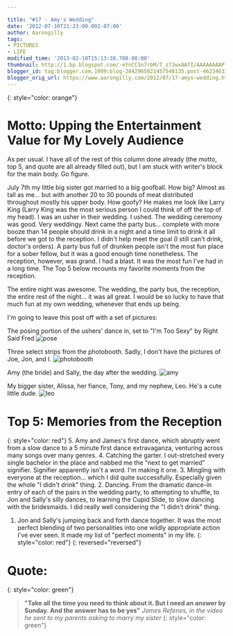 ```yaml
---

title: "#17 - Amy's Wedding"
date: '2012-07-10T21:23:00.002-07:00'
author: Aarongilly
tags:
- PICTURES
- LIFE
modified_time: '2013-02-10T15:13:38.708-08:00'
thumbnail: http://1.bp.blogspot.com/-eYnCC1n7rbM/T_z7JwxAAfI/AAAAAAAAP-U/BuTRyjHFYUg/s72-c/AmyWedding.jpg
blogger_id: tag:blogger.com,1999:blog-2842965021457548135.post-4623463334046220807
blogger_orig_url: https://www.aarongilly.com/2012/07/17-amys-wedding.html
---
```


{: style="color: orange"}
# Motto: Upping the Entertainment Value for My Lovely Audience

As per usual. I have all of the rest of this column done already (the motto, top 5, and quote are all already filled out), but I am stuck with writer's block for the main body. Go figure.

July 7th my little big sister got married to a big goofball. How big? Almost as tall as me... but with another 20 to 30 pounds of meat distributed throughout mostly his upper body. How goofy? He makes me look like Larry King (Larry King was the most serious person I could think of off the top of my head). I was an usher in their wedding. I ushed. The wedding ceremony was good. Very weddingy. Next came the party bus... complete with more booze than 14 people should drink in a night and a time limit to drink it all before we got to the reception. I didn't help meet the goal (I still can't drink, doctor's orders). A party bus full of drunken people isn't the most fun place for a sober fellow, but it was a good enough time nonetheless. The reception, however, was grand. I had a blast. It was the most fun I've had in a long time. The Top 5 below recounts my favorite moments from the reception.

The entire night was awesome. The wedding, the party bus, the reception, the entire rest of the night... it was all great. I would be so lucky to have that much fun at my own wedding, whenever that ends up being. 

I'm going to leave this post off with a set of pictures: 

The posing portion of the ushers' dance in, set to "I'm Too Sexy" by Right Said Fred
![pose](https://lh3.googleusercontent.com/pw/ACtC-3dwuLQw4sdnq2-W69QLyask7W0tOwLoXA1RNFSauUyti2S6UPKUvY3SGhWdsKwAAW1TBWUHMoCbnZ94HP8IyR7REXQX5myPRBTGrzDZr02Pcm5PxlB-xCTLJCRhgf2dJvZK3DDevxRjJkOMHcrZiDHKaw=w400-h267-no?authuser=0)

Three select strips from the photobooth. Sadly, I don't have the pictures of Joe, Jon, and I.
![photobooth](https://lh3.googleusercontent.com/pw/ACtC-3dvioO10ujdyqPiuNDfAD8zi5Z8ZGu2lBVtRKfsiY4FtrXnAZ1AlEb6C0p-OG8I65tcvkofaKyK25kCqKOXkEaYYozHWe0FFgZF65i_9ZXTBSuX7y8V0Bfrg0wg3NLBWbw8kFsZIlGP0HPxGHjlXWh4Ig=w400-h300-no?authuser=0)

Amy (the bride) and Sally, the day after the wedding.
![amy](https://lh3.googleusercontent.com/pw/ACtC-3ctTI7VmKr-Ji62GovFeObbm8BBret-W76-J3WbPNgc6CulBq8owDmZKtPfBBEWJ_1SloC5pCJLK9MynXUKyb7d0uEEJLzjAb2m2CFV82XkBBrNnxGt4TJ130gVT5cv9ewZ8LnezReNRQBp1Jitu26jHw=w300-h400-no?authuser=0)

My bigger sister, Alissa, her fiance, Tony, and my nephew, Leo. He's a cute little dude.
![leo](https://lh3.googleusercontent.com/pw/ACtC-3fCB-FZ4iidCXHfzCwIkeoWJ_Zoi9WHQ6Mtcdc2bL7996t9cONyMtNoXWTC8NAizxdVHwr8GXl7p3P7Z5UpxbJ41uBVdskWnGBvqwrPUIK0Gcdl8o4To6p8gk-2DphcJJ7i2LBVRELp2R2ZmL8crxG6Yw=w300-h400-no?authuser=0)

# Top 5: Memories from the Reception
{: style="color: red"}
5. Amy and James's first dance, which abruptly went from a slow dance to a 5 minute first dance extravaganza, venturing across many songs over many genres. 
4. Catching the garter. I out-stretched every single bachelor in the place and nabbed me the "next to get married" signifier. Signifier apparently isn't a word. I'm making it one.
3. Mingling with everyone at the reception... which I did quite successfully. Especially given the whole "I didn't drink" thing.
2. Dancing. From the dramatic dance-in entry of each of the pairs in the wedding party, to attempting to shuffle, to Jon and Sally's silly dances, to learning the Cupid Slide, to slow dancing with the bridesmaids. I did really well considering the "I didn't drink" thing.
1. Jon and Sally's jumping back and forth dance together. It was the most perfect blending of two personalities into one wildly appropriate action I've ever seen. It made my list of "perfect moments" in my life.
{: style="color: red"}
{: reversed="reversed"}

# Quote:
{: style="color: green"}
> **"Take all the time you need to think about it. But I need an answer by Sunday. And the answer has to be yes"**
<cite>James Refenes, in the video he sent to my parents asking to marry my sister</cite>
{: style="color: green"}
